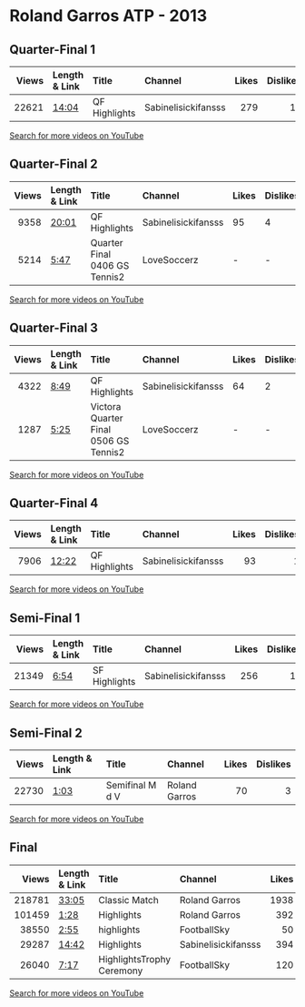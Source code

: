 
# Roland Garros ATP - 2013
    
## Quarter-Final 1
|   Views | Length & Link                                        | Title         | Channel             |   Likes |   Dislikes |
|--------:|:-----------------------------------------------------|:--------------|:--------------------|--------:|-----------:|
|   22621 | [14:04](https://www.youtube.com/watch?v=jTpzkgp1Yro) | QF Highlights | Sabinelisickifansss |     279 |         12 |

[Search for more videos on YouTube](https://www.youtube.com/results?search_query=%22roland+garros%22+%22Williams%22+%22Kuznetsova%22+%222013%22+%22highlights%22)     

## Quarter-Final 2
|   Views | Length & Link                                        | Title                             | Channel             | Likes   | Dislikes   |
|--------:|:-----------------------------------------------------|:----------------------------------|:--------------------|:--------|:-----------|
|    9358 | [20:01](https://www.youtube.com/watch?v=qHCzVlnqJK4) | QF Highlights                     | Sabinelisickifansss | 95      | 4          |
|    5214 | [5:47](https://www.youtube.com/watch?v=UJLb5y0P8Jo)  | Quarter Final    0406  GS Tennis2 | LoveSoccerz         | -       | -          |

[Search for more videos on YouTube](https://www.youtube.com/results?search_query=%22roland+garros%22+%22Errani%22+%22Radwanska%22+%222013%22+%22highlights%22)     

## Quarter-Final 3
|   Views | Length & Link                                       | Title                                       | Channel             | Likes   | Dislikes   |
|--------:|:----------------------------------------------------|:--------------------------------------------|:--------------------|:--------|:-----------|
|    4322 | [8:49](https://www.youtube.com/watch?v=twcRbPhPW_Q) | QF Highlights                               | Sabinelisickifansss | 64      | 2          |
|    1287 | [5:25](https://www.youtube.com/watch?v=8YiG-kOWuZ8) | Victora      Quarter Final 0506  GS Tennis2 | LoveSoccerz         | -       | -          |

[Search for more videos on YouTube](https://www.youtube.com/results?search_query=%22roland+garros%22+%22Azarenka%22+%22Kirilenko%22+%222013%22+%22highlights%22)     

## Quarter-Final 4
|   Views | Length & Link                                        | Title         | Channel             |   Likes |   Dislikes |
|--------:|:-----------------------------------------------------|:--------------|:--------------------|--------:|-----------:|
|    7906 | [12:22](https://www.youtube.com/watch?v=87K2YDygJ_M) | QF Highlights | Sabinelisickifansss |      93 |          1 |

[Search for more videos on YouTube](https://www.youtube.com/results?search_query=%22roland+garros%22+%22Sharapova%22+%22Jankovic%22+%222013%22+%22highlights%22)     

## Semi-Final 1
|   Views | Length & Link                                       | Title         | Channel             |   Likes |   Dislikes |
|--------:|:----------------------------------------------------|:--------------|:--------------------|--------:|-----------:|
|   21349 | [6:54](https://www.youtube.com/watch?v=bHFyDv9A2YM) | SF Highlights | Sabinelisickifansss |     256 |         12 |

[Search for more videos on YouTube](https://www.youtube.com/results?search_query=%22roland+garros%22+%22Williams%22+%22Errani%22+%222013%22+%22highlights%22)     

## Semi-Final 2
|   Views | Length & Link                                       | Title            | Channel       |   Likes |   Dislikes |
|--------:|:----------------------------------------------------|:-----------------|:--------------|--------:|-----------:|
|   22730 | [1:03](https://www.youtube.com/watch?v=XuQVtvvggNA) | Semifinal M  d V | Roland Garros |      70 |          3 |

[Search for more videos on YouTube](https://www.youtube.com/results?search_query=%22roland+garros%22+%22Sharapova%22+%22Azarenka%22+%222013%22+%22highlights%22)     

## Final
|   Views | Length & Link                                        | Title                     | Channel             |   Likes |   Dislikes |
|--------:|:-----------------------------------------------------|:--------------------------|:--------------------|--------:|-----------:|
|  218781 | [33:05](https://www.youtube.com/watch?v=rmz--gQsTkg) | Classic Match             | Roland Garros       |    1938 |         99 |
|  101459 | [1:28](https://www.youtube.com/watch?v=dO-08ZBRPG0)  | Highlights                | Roland Garros       |     392 |         31 |
|   38550 | [2:55](https://www.youtube.com/watch?v=gx0PLfYM2W8)  | highlights                | FootballSky         |      50 |          5 |
|   29287 | [14:42](https://www.youtube.com/watch?v=9Q7jUp1T6-g) | Highlights                | Sabinelisickifansss |     394 |         10 |
|   26040 | [7:17](https://www.youtube.com/watch?v=82V7O6vT9MQ)  | HighlightsTrophy Ceremony | FootballSky         |     120 |         11 |

[Search for more videos on YouTube](https://www.youtube.com/results?search_query=%22roland+garros%22+%22Williams%22+%22Sharapova%22+%222013%22+%22highlights%22)     
